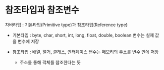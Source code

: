 # 참조타입과 참조변수

자바타입 : 기본타입(Primitive type)과 참조타입(Reference type)

- 기본타입 : byte, char, short, int, long, float, double, boolean 변수는 실제 값을 변수에 저장

- 참조타입 : 배열, 열거, 클래스, 인터페이스 변수는 메모리의 주소를 변수 안에 저장

  - 주소를 통해 객체를 참조한다는 뜻

  

